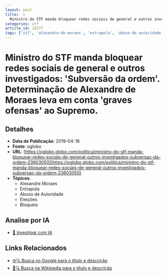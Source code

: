 ```yaml
---
layout: post
title:  >
  Ministro do STF manda bloquear redes sociais de general e outros investigados: 'Subversão da ordem'. Determinação de Alexandre de Moraes leva em conta 'graves ofensas' ao Supremo.
categories: stf
article_id: id177
tags: ['stf', 'alexandre-de-moraes', 'extrapola', 'abuso-de-autoridade', 'eleicoes', 'bloqueio']
---
```


# Ministro do STF manda bloquear redes sociais de general e outros investigados: 'Subversão da ordem'. Determinação de Alexandre de Moraes leva em conta 'graves ofensas' ao Supremo.

## Detalhes
- **Data de Publicação**: 2019-04-16
- **Fonte**: oglobo
- **URL**: [https://oglobo.globo.com/politica/ministro-do-stf-manda-bloquear-redes-sociais-de-general-outros-investigados-subversao-da-ordem-23603050](https://oglobo.globo.com/politica/ministro-do-stf-manda-bloquear-redes-sociais-de-general-outros-investigados-subversao-da-ordem-23603050)
- **Tópicos**:
  - Alexandre Moraes
  - Extrapola
  - Abuso de Autoridade
  - Eleições
  - Bloqueio

## Analise por IA
- [🤖 Investigar com IA](https://www.perplexity.ai/search?q=%22not%C3%ADcia%20artigo%20Brasil%22%20Ministro%20do%20STF%20manda%20bloquear%20redes%20sociais%20de%20general%20e%20outros%20investigados%3A%20%27Subvers%C3%A3o%20da%20ordem%27.%20Determina%C3%A7%C3%A3o%20de%20Alexandre%20de%20Moraes%20leva%20em%20conta%20%27graves%20ofensas%27%20ao%20Supremo.%20oglobo%202019-04-16)

## Links Relacionados
- [🌐🔍 Busca no Google para o título e descrição](https://www.google.com/search?q=%22not%C3%ADcia%20artigo%20Brasil%22%20Ministro%20do%20STF%20manda%20bloquear%20redes%20sociais%20de%20general%20e%20outros%20investigados%3A%20%27Subvers%C3%A3o%20da%20ordem%27.%20Determina%C3%A7%C3%A3o%20de%20Alexandre%20de%20Moraes%20leva%20em%20conta%20%27graves%20ofensas%27%20ao%20Supremo.%20oglobo%202019-04-16)
- [📖🔍 Busca na Wikipedia para o título e descrição](https://pt.wikipedia.org/w/index.php?search=%22not%C3%ADcia%20artigo%20Brasil%22%20Ministro%20do%20STF%20manda%20bloquear%20redes%20sociais%20de%20general%20e%20outros%20investigados%3A%20%27Subvers%C3%A3o%20da%20ordem%27.%20Determina%C3%A7%C3%A3o%20de%20Alexandre%20de%20Moraes%20leva%20em%20conta%20%27graves%20ofensas%27%20ao%20Supremo.%20oglobo%202019-04-16)

